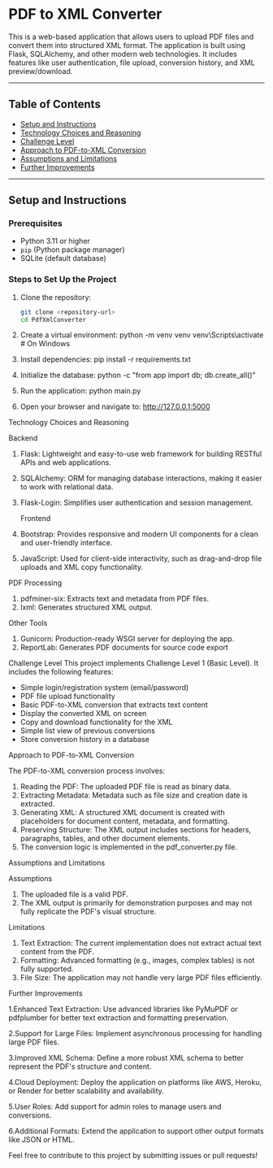 # PDF to XML Converter

This is a web-based application that allows users to upload PDF files and convert them into structured XML format. The application is built using Flask, SQLAlchemy, and other modern web technologies. It includes features like user authentication, file upload, conversion history, and XML preview/download.

---

## Table of Contents
- [Setup and Instructions](#setup-and-instructions)
- [Technology Choices and Reasoning](#technology-choices-and-reasoning)
- [Challenge Level](#challenge-level)
- [Approach to PDF-to-XML Conversion](#approach-to-pdf-to-xml-conversion)
- [Assumptions and Limitations](#assumptions-and-limitations)
- [Further Improvements](#further-improvements)

---

## Setup and Instructions

### Prerequisites
- Python 3.11 or higher
- `pip` (Python package manager)
- SQLite (default database)

### Steps to Set Up the Project
1. Clone the repository:
   ```bash
   git clone <repository-url>
   cd PdfXmlConverter
2. Create a virtual environment:
   python -m venv venv
  venv\Scripts\activate  # On Windows

3. Install dependencies: pip install -r requirements.txt
4. Initialize the database: python -c "from app import db; db.create_all()"
5. Run the application: python main.py
6. Open your browser and navigate to: http://127.0.0.1:5000


Technology Choices and Reasoning


Backend
1. Flask: Lightweight and easy-to-use web framework for building RESTful APIs and web applications.
2. SQLAlchemy: ORM for managing database interactions, making it easier to work with relational data.
3. Flask-Login: Simplifies user authentication and session management.


   Frontend
1. Bootstrap: Provides responsive and modern UI components for a clean and user-friendly interface.
2. JavaScript: Used for client-side interactivity, such as drag-and-drop 
  file uploads and XML copy functionality.

PDF Processing
1. pdfminer-six: Extracts text and metadata from PDF files.
2. lxml: Generates structured XML output.

   
Other Tools
1. Gunicorn: Production-ready WSGI server for deploying the app.
2. ReportLab: Generates PDF documents for source code export

Challenge Level
This project implements Challenge Level 1 (Basic Level). It includes the following features:

- Simple login/registration system (email/password)
- PDF file upload functionality
- Basic PDF-to-XML conversion that extracts text content
- Display the converted XML on screen
- Copy and download functionality for the XML
- Simple list view of previous conversions
- Store conversion history in a database

Approach to PDF-to-XML Conversion

The PDF-to-XML conversion process involves:
1. Reading the PDF: The uploaded PDF file is read as binary data.
2. Extracting Metadata: Metadata such as file size and creation date is extracted.
3. Generating XML: A structured XML document is created with placeholders for document content, metadata, and formatting.
4. Preserving Structure: The XML output includes sections for headers, paragraphs, tables, and other document elements.
5. The conversion logic is implemented in the pdf_converter.py file.

Assumptions and Limitations

Assumptions
1. The uploaded file is a valid PDF.
2. The XML output is primarily for demonstration purposes and may not fully replicate the PDF's visual structure.

Limitations
1. Text Extraction: The current implementation does not extract actual text 
content from the PDF.
2. Formatting: Advanced formatting (e.g., images, complex tables) is not 
fully supported.
3. File Size: The application may not handle very large PDF files efficiently.

Further Improvements

1.Enhanced Text Extraction:
Use advanced libraries like PyMuPDF or pdfplumber for better text extraction and formatting preservation.

2.Support for Large Files:
Implement asynchronous processing for handling large PDF files.

3.Improved XML Schema:
Define a more robust XML schema to better represent the PDF's structure and content.

4.Cloud Deployment:
Deploy the application on platforms like AWS, Heroku, or Render for better scalability and availability.

5.User Roles:
Add support for admin roles to manage users and conversions.

6.Additional Formats:
Extend the application to support other output formats like JSON or HTML.


Feel free to contribute to this project by submitting issues or pull requests!



   
